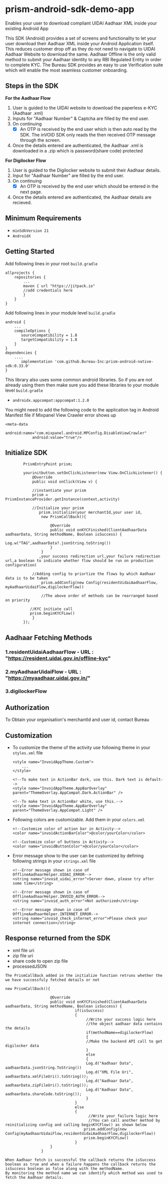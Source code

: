 # prism-android-sdk-demo-app
Enables your user to download compliant UIDAI Aadhaar XML inside your existing Android App

This SDK (Android) provides a set of screens and functionality to let your user download their Aadhaar XML inside your Android Application itself. This reduces customer drop off as they do not need to navigate to UIDAI Aadhaar Website to download the same.
Aadhaar Offline is the only valid method to submit your Aadhaar identity to any RBI Regulated Entity in order to complete KYC. The Bureau SDK provides an easy to use Verification suite which will enable the most seamless customer onboarding.

## Steps in the SDK
**For the Aadhaar Flow**
1. User is guided to the UIDAI website to download the paperless e-KYC (Aadhaar .xml)
2. Inputs for "Aadhaar Number" & Captcha are filled by the end user.
3. On continuing
    - [x] An OTP is received by the end user which is then auto read by the SDK. The inVOID SDK only reads the then received OTP message through the screen.
4. Once the details entered are authenticated, the Aadhaar .xml is downloaded in a .zip which is password(share code) protected

**For Digilocker Flow**
1. User is guided to the Digilocker website to submit their Aadhaar details.
2. Input for "Aadhaar Number" are filled by the end user.
3. On continuing
    - [x] An OTP is received by the end user which should be entered in the next page.
4. Once the details entered are authenticated, the Aadhaar details are recieved.

## Minimum Requirements
- `minSdkVersion 21` 
- `AndroidX`

## Getting Started

Add following lines in your root ```build.gradle```
```
allprojects {
    repositories {
        ...
        maven { url "https://jitpack.io" 
        //add credentials here
        }
    }
}
```

Add following lines in your module level ```build.gradle```
```
android {
    ...
    compileOptions {
       sourceCompatibility = 1.8
       targetCompatibility = 1.8
    }
}
dependencies {
    ....
       implementation 'com.github.Bureau-Inc:prism-android-native-sdk:0.33.0'
}
```

This library also uses some common android libraries. So if you are not already using them then make sure you add these libraries to your module level `build.gradle`
- `androidx.appcompat:appcompat:1.2.0`

You might need to add the following code to the application tag in Android Manifest file if Mixpanel View Crawler error shows up
```
<meta-data
            android:name="com.mixpanel.android.MPConfig.DisableViewCrawler"
            android:value="true"/>
```          

## Initialize SDK

```     //Create prism object
        PrismEntryPoint prism;
        
        yourinitbutton.setOnClickListener(new View.OnClickListener() {
            @Override
            public void onClick(View v) {
            
            //instantiate your prism 
            prism = PrismInstanceProvider.getInstance(context,activity)
            
            //Initialize your prism
               prism.initialize(your merchantId,your user id,
                new PrismCallBack(){

                    @Override
                    public void onKYCFinished(ClientAadhaarData aadhaarData, String methodName, Boolean isSuccess) {
                               Log.w("TAG",aadhaarData?.jsonString.toString())
                    }
                }
               ,your success redirection url,your failure redirection url,a boolean to indicate whether flow should be run on production configuration)
                
            //Adding config to priortize the flows by which Aadhaar data is to be taken    
                prism.addConfig(new Config(residentUidaiAadhaarFlow, myAadhaarUidaiFlow,digilockerFlow))
                
                //The above order of methods can be rearranged based on priority
                
           //KYC initiate call
           prism.beginKYCFLow()
            }
        });
```
## Aadhaar Fetching Methods
### 1.residentUidaiAadhaarFlow - URL : "https://resident.uidai.gov.in/offline-kyc"
### 2.myAadhaarUidaiFlow - URL : "https://myaadhaar.uidai.gov.in/"
### 3.digilockerFlow

## Authorization 
To Obtain your organisation's merchantId and user id, contact Bureau

## Customization 
- To customize the theme of the activity use following theme in your `styles.xml` file
    ```
    <style name="InvoidAppTheme.Custom">
        ...
    </style>
    
    <!--To make text in ActionBar dark, use this. Dark text is default-->
    <style name="InvoidAppTheme.AppBarOverlay" parent="ThemeOverlay.AppCompat.Dark.ActionBar" />
    
    <!--To make text in ActionBar white, use this.-->
    <style name="InvoidAppTheme.AppBarOverlay" parent="ThemeOverlay.AppCompat.Light" />
    ```   
- Following colors are customizable. Add them in your `colors.xml`  
    ```
    <!--Customize color of action bar in Activity-->
    <color name="invoidActionBarColor">@color/yourColor</color> 
    
    <!--Customize color of buttons in Activity-->
    <color name="invoidButtonColor">@color/yourColor</color> 
    ```  
- Error message show to the user can be customized by defining following strings in your `strings.xml` file
    ```
    <!--Error message shown in case of OfflineAadhaarHelper.UIDAI_ERROR-->
    <string name="invoid_uidai_error">Server down, please try after some time</string>
    
    <!--Error message shown in case of OfflineAadhaarHelper.INVOID_AUTH_ERROR-->
    <string name="invoid_auth_error">Not authorized</string>
    
    <!--Error message shown in case of OfflineAadhaarHelper.INTERNET_ERROR-->
    <string name="invoid_check_internet_error">Please check your internet connection</string>
    ```

## Response returned from the SDK
- xml file uri
- zip file uri
- share code to open zip file
- processedJSON

```
The PrismCallBack added in the initialize function retruns whether the we have successfuly fetched details or not 

new PrismCallBack(){

                    @Override
                    public void onKYCFinished(ClientAadhaarData aadhaarData, String methodName, Boolean isSuccess) {
                               if(isSuccess)
                               {
                                    //Write your success logic here
                                    //the object aadhaar data contains the details
                                    if(methodName==digilockerFlow)
                                    {
                                    //Make the backend API call to get digilocker data
                                    }
                                    else
                                    {
                                    Log.d("Aadhaar Data", aadhaarData.jsonString.ToString())
                                    Log.d("XML File Uri", aadhaarData.xmlFileUri().toString());
                                    Log.d("Aadhaar Data", aadhaarData.zipFileUri().toString());
                                    Log.d("Aadhaar Data", aadhaarData.shareCode.toString());
                                    }
                               }
                               else
                               {
                                     //Write your failure logic here
                                     //You can call another method by reinitializing config and calling beginKYCFlow() as shown below
                                   prism.addConfig(new Config(myAadhaarUidaiFlow,residentUidaiAadhaarFlow,digilockerFlow))
                                   prism.beginKYCFLow()
                               }
                    }
                }
                
When Aadhaar fetch is successful the callback returns the isSuccess boolean as true and when a failure happens the callback returns the isSuccess boolean as false along with the methodName. 
By monitoring the method name we can identify which method was used to fetch the Aadhaar details.                  

```

